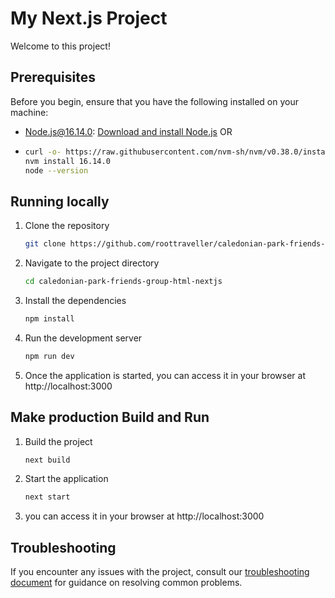 # My Next.js Project

Welcome to this project!

## Prerequisites

Before you begin, ensure that you have the following installed on your machine:

- Node.js@16.14.0: [Download and install Node.js](https://nodejs.org) OR
- ```bash
  curl -o- https://raw.githubusercontent.com/nvm-sh/nvm/v0.38.0/install.sh | bash
  nvm install 16.14.0
  node --version

## Running locally

1. Clone the repository

   ```bash
   git clone https://github.com/roottraveller/caledonian-park-friends-group-html-nextjs.git 

2. Navigate to the project directory
    ```bash
    cd caledonian-park-friends-group-html-nextjs 

3. Install the dependencies
   ```bash
   npm install

4. Run the development server
   ```bash
   npm run dev

5. Once the application is started, you can access it in your browser at http://localhost:3000

## Make production Build and Run

1. Build the project
   ```bash
   next build 

2. Start the application
   ```bash
   next start 

3. you can access it in your browser at http://localhost:3000 

## Troubleshooting

If you encounter any issues with the project, consult our [troubleshooting document](troubleshooting.md) for guidance on resolving common problems.
